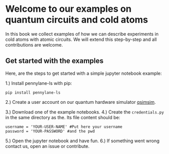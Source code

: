 # Welcome to our examples on  quantum circuits and cold atoms

In this book we collect examples of how we can describe experiments in cold atoms with atomic circuits. We will extend this step-by-step and all contributions are welcome.

## Get started with the examples

Here, are the steps to get started with a simple jupyter notebook example:

1.) Install pennylane-ls with pip:

`pip install pennylane-ls`

2.) Create a user account on our quantum hardware simulator [qsimsim](https://qsimsim.synqs.org).

3.) Download one of the example notebooks.
4.) Create the `credentials.py` in the same directory as the. Its file content should be:

```
username = 'YOUR-USER-NAME' #Put here your username
password = 'YOUR-PASSWORD' #and the pwd
```
5.) Open the jupyter notebook and have fun.
6.) If something went wrong contact us, open an issue or contribute.
